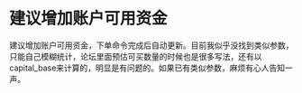 # 建议增加账户可用资金

建议增加账户可用资金，下单命令完成后自动更新。目前我似乎没找到类似参数，只能自己模糊统计，论坛里面预估可买数量的时候也是很多写法，还有以capital_base来计算的，明显是有问题的。如果已有类似参数，麻烦有心人告知一声。